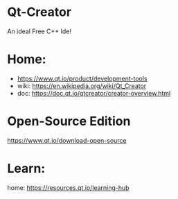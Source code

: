 # Qt-Creator
An ideal Free C++ Ide!

# Home:
- https://www.qt.io/product/development-tools
- wiki: https://en.wikipedia.org/wiki/Qt_Creator
- doc: https://doc.qt.io/qtcreator/creator-overview.html

# Open-Source Edition
https://www.qt.io/download-open-source


# Learn:
home: https://resources.qt.io/learning-hub
